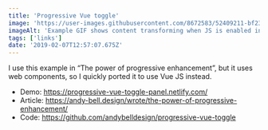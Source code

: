 ```yaml
---
title: 'Progressive Vue toggle'
image: 'https://user-images.githubusercontent.com/8672583/52409211-bf23cc00-2acc-11e9-9920-cd81924cbf57.gif'
imageAlt: 'Example GIF shows content transforming when JS is enabled in a browser'
tags: ['links'] 
date: '2019-02-07T12:57:07.675Z'
---
```

I use this example in “The power of progressive enhancement”, but it uses web components, so I quickly ported it to use Vue JS instead.

- Demo: <https://progressive-vue-toggle-panel.netlify.com/>
- Article: <https://andy-bell.design/wrote/the-power-of-progressive-enhancement/>
- Code: <https://github.com/andybelldesign/progressive-vue-toggle>

